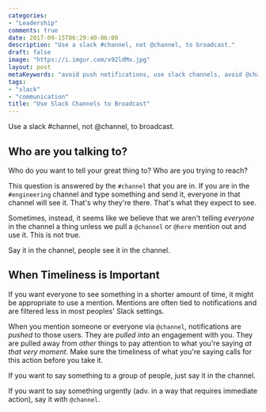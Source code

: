 ```yaml
---
categories:
- "Leadership"
comments: true
date: 2017-09-15T06:29:40-06:00
description: "Use a slack #channel, not @channel, to broadcast."
draft: false
image: "https://i.imgur.com/x92ldMx.jpg"
layout: post
metaKeywords: "avoid push notifications, use slack channels, avoid @channel, urgent communication, interruptions, flow time"
tags:
- "slack"
- "communication"
title: "Use Slack Channels to Broadcast"
---
```


Use a slack #channel, not @channel, to broadcast.

<!--more-->

## Who are you talking to?

Who do you want to tell your great thing to?  Who are you trying to reach?  

This question is answered by the `#channel` that you are in.  If you are in the `#engineering` channel and type something and send it, everyone in that channel will see it.  That's why they're there.  That's what they expect to see.  

Sometimes, instead, it seems like we believe that we aren't telling *everyone* in the channel a thing unless we pull a `@channel` or `@here` mention out and use it.  This is not true.  

Say it in the channel, people see it in the channel.

## When Timeliness is Important

If you want everyone to see something in a shorter amount of time, it might be appropriate to use a mention.  Mentions are often tied to notifications and are filtered less in most peoples' Slack settings.  

When you mention someone or everyone via `@channel`, notifications are *pushed* to those users.  They are _pulled into_ an engagement with you.  They are pulled away from _other_ things to pay attention to what you're saying _at that very moment_.  Make sure the timeliness of what you're saying calls for this action before you take it.

If you want to say something to a group of people, just say it in the channel.

If you want to say something urgently (adv. in a way that requires immediate action), say it with `@channel`.
